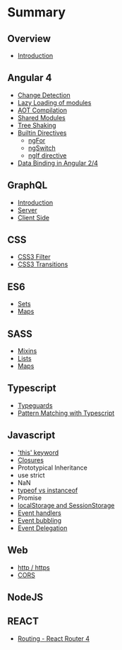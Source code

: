 # Summary

## Overview

* [Introduction](README.md)

## Angular 4

* [Change Detection](angular4/change-detection.md)
* [Lazy Loading of modules](angular4/lazy-loading-of-modules.md)
* [AOT Compilation](angular4/aot-compilation.md)
* [Shared Modules](angular4/shared-modules.md)
* [Tree Shaking](angular4/tree-shaking.md)
* [Builtin Directives](angular4/builtin-directives.md)
  * [ngFor](angular4/ngfor.md)
  * [ngSwitch](angular4/ngswitch.md)
  * [ngIf directive](angular4/ngif-directive.md)
* [Data Binding in Angular 2/4](angular4/data-binding-in-angular-24.md)

## GraphQL

* [Introduction](graphql/introduction.md)
* [Server](graphql/server.md)
* [Client Side](graphql/client-side.md)

## CSS

* [CSS3 Filter](css3-filter.md)
* [CSS3 Transitions](methods.md)

## ES6

* [Sets](es6/sets.md)
* [Maps](es6/maps.md)

## SASS

* [Mixins](sass-scss/sass-mixins.md)
* [Lists](sass-scss/lists.md)
* [Maps](sass-scss/maps.md)

## Typescript

* [Typeguards](typescript/typeguards.md)
* [Pattern Matching with Typescript](typescript/pattern-matching-with-typescript.md)

## Javascript

* ['this' keyword](javascript/this-keyword.md)
* [Closures](javascript/closures.md)
* Prototypical Inheritance
* use strict
* NaN
* [typeof vs instanceof](javascript/typeof-vs-instanceof.md)
* Promise
* [localStorage and SessionStorage](javascript/localstorage-and-sessionstorage.md)
* [Event handlers](javascript/event-handlers.md)
* [Event bubbling](javascript/event-bubbling.md)
* [Event Delegation](javascript/event-delegation.md)

## Web

* [http / https](web/http-https.md)
* [CORS](web/cors.md)

## NodeJS

## REACT

* [Routing - React Router 4](javascript/routing-react-router-4.md)

